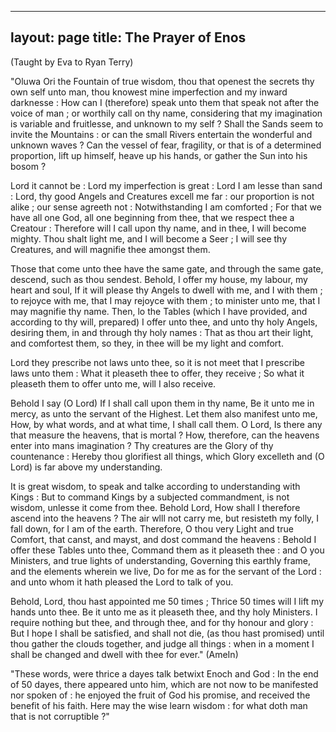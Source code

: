
---
layout: page
title: The Prayer of Enos
---
(Taught by Eva to Ryan Terry)
<p><p>
"Oluwa Ori the Fountain of true wisdom, thou that openest the secrets thy own self unto man, thou knowest mine imperfection and my inward darknesse : How can I (therefore) speak unto them that speak not after the voice of man ; or worthily call on thy name, considering that my imagination is variable and fruitlesse, and unknown to my self ? Shall the Sands seem to invite the Mountains : or can the small Rivers entertain the wonderful and unknown waves ? Can the vessel of fear, fragility, or that is of a determined proportion, lift up himself, heave up his hands, or gather the Sun into his bosom ?
<p><p>
Lord it cannot be : Lord my imperfection is great : Lord I am lesse than sand : Lord, thy good Angels and Creatures excell me far : our proportion is not alike ; our sense agreeth not : Notwithstanding I am comforted ; For that we have all one God, all one beginning from thee, that we respect thee a Creatour : Therefore will I call upon thy name, and in thee, I will become mighty. Thou shalt light me, and I will become a Seer ; I will see thy Creatures, and will magnifie thee amongst them.
<p><p>
Those that come unto thee have the same gate, and through the same gate, descend, such as thou sendest. Behold, I offer my house, my labour, my heart and soul, If it will please thy Angels to dweIl with me, and I with them ; to rejoyce with me, that I may rejoyce with them ; to minister unto me, that I may magnifie thy name. Then, lo the Tables (which I have provided, and according to thy will, prepared) I offer unto thee, and unto thy holy Angels, desiring them, in and through thy holy names : That as thou art their light, and comfortest them, so they, in thee will be my light and comfort.
<p><p>
Lord they prescribe not laws unto thee, so it is not meet that I prescribe laws unto them : What it pleaseth thee to offer, they receive ; So what it pleaseth them to offer unto me, will I also receive.
<p><p> Behold I say (O Lord) If I shall call upon them in thy name, Be it unto me in mercy, as unto the servant of the Highest. Let them also manifest unto me, How, by what words, and at what time, I shall call them. O Lord, Is there any that measure the heavens, that is mortal ? How, therefore, can the heavens enter into mans imagination ? Thy creatures are the Glory of thy countenance : Hereby thou glorifiest all things, which Glory excelleth and (O Lord) is far above my understanding.

It is great wisdom, to speak and talke according to understanding with Kings : But to command Kings by a subjected commandment, is not wisdom, unlesse it come from thee. Behold Lord, How shall I therefore ascend into the heavens ? The air wlll not carry me, but resisteth my folly, I fall down, for I am of the earth. Therefore, O thou very Light and true Comfort, that canst, and mayst, and dost command the heavens : Behold I offer these Tables unto thee, Command them as it pleaseth thee : and O you Ministers, and true lights of understanding, Governing this earthly frame, and the elements wherein we live, Do for me as for the servant of the Lord : and unto whom it hath pleased the Lord to talk of you.
<p><p>
Behold, Lord, thou hast appointed me 50 times ; Thrice 50 times will I lift my hands unto thee. Be it unto me as it pleaseth thee, and thy holy Ministers. I require nothing but thee, and through thee, and for thy honour and glory : But I hope I shall be satisfied, and shall not die, (as thou hast promised) until thou gather the clouds together, and judge all things : when in a moment I shall be changed and dwell with thee for ever." (AmeIn)
<p><p>
"These words, were thrice a dayes talk betwixt Enoch and God : In the end of 50 dayes, there appeared unto him, which are not now to be manifested nor spoken of : he enjoyed the fruit of God his promise, and received the benefit of his faith. Here may the wise learn wisdom : for what doth man that is not corruptible ?"

